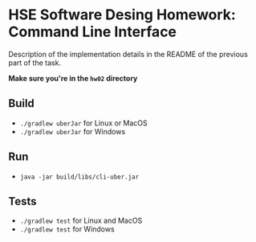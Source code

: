 # HSE Software Desing Homework: Command Line Interface

Description of the implementation details in the README of the previous part of the task.

**Make sure you're in the `hw02` directory**

## Build
-   `./gradlew uberJar` for Linux or MacOS
-   `./gradlew uberJar` for Windows

## Run
-   `java -jar build/libs/cli-uber.jar`

## Tests
-   `./gradlew test` for Linux and MacOS
-   `./gradlew test` for Windows
